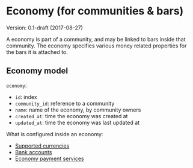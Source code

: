 # Economy (for communities & bars)
Version: 0.1-draft (2017-08-27)

A economy is part of a community, and may be linked to bars inside that community.
The economy specifies various money related properties for the bars it is attached to.

## Economy model
`economy`:
- `id`: index
- `community_id`: reference to a community
- `name`: name of the economy, by community owners
- `created_at`: time the economy was created at
- `updated_at`: time the economy was last updated at

What is configured inside an economy:  
- [Supported currencies](/docs/specs/currencies.md#supported-currencies)
- [Bank accounts](/docs/specs/bank_accounts.md#bank-accounts)
- [Economy payment services](/docs/specs/payment_services.md#payment-services)
